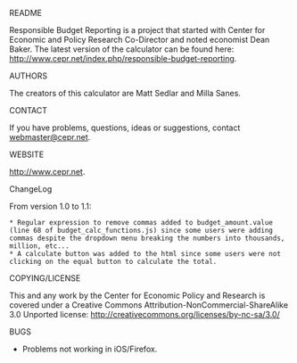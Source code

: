 README

  Responsible Budget Reporting is a project that started with Center for Economic and Policy Research Co-Director and noted economist Dean Baker. The latest version of the calculator can be found here: http://www.cepr.net/index.php/responsible-budget-reporting. 
  
AUTHORS

  The creators of this calculator are Matt Sedlar and Milla Sanes.

CONTACT

  If you have problems, questions, ideas or suggestions, contact webmaster@cepr.net. 
  
WEBSITE

  http://www.cepr.net.
  
ChangeLog

  From version 1.0 to 1.1:
  
    * Regular expression to remove commas added to budget_amount.value (line 68 of budget_calc_functions.js) since some users were adding commas despite the dropdown menu breaking the numbers into thousands, million, etc...
    * A calculate button was added to the html since some users were not clicking on the equal button to calculate the total.
    
COPYING/LICENSE

  This and any work by the Center for Economic Policy and Research is covered under a Creative Commons Attribution-NonCommercial-ShareAlike 3.0 Unported license: http://creativecommons.org/licenses/by-nc-sa/3.0/
  
BUGS

  * Problems not working in iOS/Firefox.
